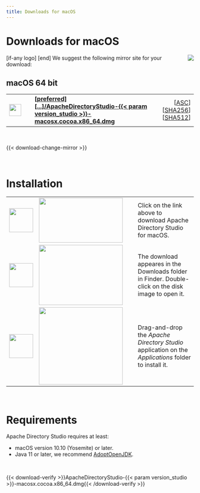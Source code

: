 ```yaml
---
title: Downloads for macOS
---
```


# Downloads for macOS

<p>
    [if-any logo]
    <a href="[link]"><img align="right" src="[logo]" border="0" /></a>
    [end]
    We suggest the following mirror site for your download:
</p>

## macOS 64 bit

<p>
    <div class="download">
        <table width="100%" class="noBorder">
            <tr>
                <td>
                    <a href="[preferred]directory/studio/{{< param version_studio >}}/ApacheDirectoryStudio-{{< param version_studio >}}-macosx.cocoa.x86_64.dmg">
                        <img src="/images/download.png" width="32" height="32" border="0"/>
                    </a>
                </td>
                <td>&nbsp;</td>
                <td>
                    <a href="[preferred]directory/studio/{{< param version_studio >}}/ApacheDirectoryStudio-{{< param version_studio >}}-macosx.cocoa.x86_64.dmg">
                        <strong>
                            [preferred]&#91;...&#93;/ApacheDirectoryStudio-{{< param version_studio >}}-macosx.cocoa.x86_64.dmg
                        </strong>
                    </a>
                </td>
                <td align="right">
                    [<a href="https://downloads.apache.org/directory/studio/{{< param version_studio >}}/ApacheDirectoryStudio-{{< param version_studio >}}-macosx.cocoa.x86_64.dmg.asc">ASC</a>]
                    [<a href="https://downloads.apache.org/directory/studio/{{< param version_studio >}}/ApacheDirectoryStudio-{{< param version_studio >}}-macosx.cocoa.x86_64.dmg.sha256">SHA256</a>]
                    [<a href="https://downloads.apache.org/directory/studio/{{< param version_studio >}}/ApacheDirectoryStudio-{{< param version_studio >}}-macosx.cocoa.x86_64.dmg.sha512">SHA512</a>]
                </td>
            </tr>
        </table>
    </div>
</p>

<p>&nbsp;</p>

{{< download-change-mirror >}}

<p>&nbsp;</p>

# Installation
                    
<p>
    <table class="noBorder">
        <tr>
            <td width="64" height="64"><img src="/images/figure_1.gif" width="64" height="64"/></td>
            <td><img src="images/installation_macosx_1.jpg" width="225" height="120"/></td>
            <td>&nbsp;&nbsp;</td>
            <td>Click on the link above to download Apache Directory Studio for macOS.</td>
        </tr>
        <tr>
            <td width="64" height="64"><img src="/images/figure_2.gif" width="64" height="64"/></td>
            <td><img src="images/installation_macosx_2.jpg" width="225" height="161"/></td>
            <td>&nbsp;&nbsp;</td>
            <td>The download appeares in the Downloads folder in Finder. Double-click on the disk image to open it.</td>
        </tr>
        <tr>
            <td width="64" height="64"><img src="/images/figure_3.gif" width="64" height="64"/></td>
            <td><img src="images/installation_macosx_3.jpg" width="225" height="207"/></td>
            <td>&nbsp;&nbsp;</td>
            <td>Drag-and-drop the <em>Apache Directory Studio</em> application on the <em>Applications</em> folder to install it.</td>
        </tr>
    </table>
</p>

<p>&nbsp;</p>

# Requirements

Apache Directory Studio requires at least:

* macOS version 10.10 (Yosemite) or later.
* Java 11 or later, we recommend [AdoptOpenJDK](https://adoptopenjdk.net/).

<p>&nbsp;</p>

{{< download-verify >}}ApacheDirectoryStudio-{{< param version_studio >}}-macosx.cocoa.x86_64.dmg{{< /download-verify >}}
